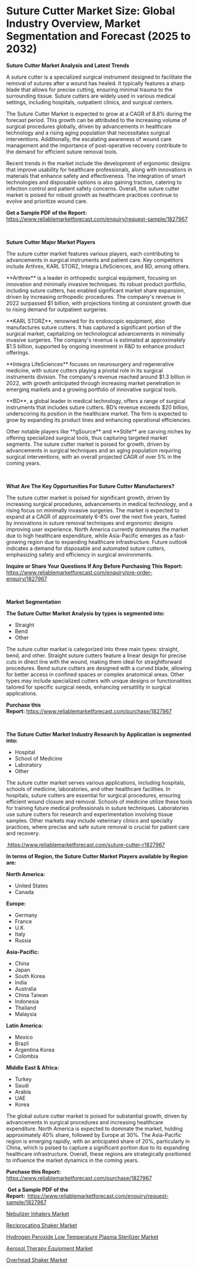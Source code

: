 <p><h1>Suture Cutter Market Size: Global Industry Overview, Market Segmentation and Forecast (2025 to 2032)</h1></p><p><strong>Suture Cutter Market Analysis and Latest Trends</strong></p>
<p><p>A suture cutter is a specialized surgical instrument designed to facilitate the removal of sutures after a wound has healed. It typically features a sharp blade that allows for precise cutting, ensuring minimal trauma to the surrounding tissue. Suture cutters are widely used in various medical settings, including hospitals, outpatient clinics, and surgical centers.</p><p>The Suture Cutter Market is expected to grow at a CAGR of 8.8% during the forecast period. This growth can be attributed to the increasing volume of surgical procedures globally, driven by advancements in healthcare technology and a rising aging population that necessitates surgical interventions. Additionally, the escalating awareness of wound care management and the importance of post-operative recovery contribute to the demand for efficient suture removal tools.</p><p>Recent trends in the market include the development of ergonomic designs that improve usability for healthcare professionals, along with innovations in materials that enhance safety and effectiveness. The integration of smart technologies and disposable options is also gaining traction, catering to infection control and patient safety concerns. Overall, the suture cutter market is poised for robust growth as healthcare practices continue to evolve and prioritize wound care.</p></p>
<p><strong>Get a Sample PDF of the Report:&nbsp;</strong> <a href="https://www.reliablemarketforecast.com/enquiry/request-sample/1827967?utm_campaign=1998&utm_medium=2&utm_source=Github&utm_content=ia&utm_term=03032025&utm_id=suture-cutter">https://www.reliablemarketforecast.com/enquiry/request-sample/1827967</a></p>
<p>&nbsp;</p>
<p><strong>Suture Cutter Major Market Players</strong></p>
<p><p>The suture cutter market features various players, each contributing to advancements in surgical instruments and patient care. Key competitors include Arthrex, KARL STORZ, Integra LifeSciences, and BD, among others.</p><p>**Arthrex** is a leader in orthopedic surgical equipment, focusing on innovation and minimally invasive techniques. Its robust product portfolio, including suture cutters, has enabled significant market share expansion, driven by increasing orthopedic procedures. The company's revenue in 2022 surpassed $1 billion, with projections hinting at consistent growth due to rising demand for outpatient surgeries.</p><p>**KARL STORZ**, renowned for its endoscopic equipment, also manufactures suture cutters. It has captured a significant portion of the surgical market, capitalizing on technological advancements in minimally invasive surgeries. The company's revenue is estimated at approximately $1.5 billion, supported by ongoing investment in R&D to enhance product offerings.</p><p>**Integra LifeSciences** focuses on neurosurgery and regenerative medicine, with suture cutters playing a pivotal role in its surgical instruments division. The company's revenue reached around $1.3 billion in 2022, with growth anticipated through increasing market penetration in emerging markets and a growing portfolio of innovative surgical tools.</p><p>**BD**, a global leader in medical technology, offers a range of surgical instruments that includes suture cutters. BD’s revenue exceeds $20 billion, underscoring its position in the healthcare market. The firm is expected to grow by expanding its product lines and enhancing operational efficiencies.</p><p>Other notable players like **gSource** and **Stille** are carving niches by offering specialized surgical tools, thus capturing targeted market segments. The suture cutter market is poised for growth, driven by advancements in surgical techniques and an aging population requiring surgical interventions, with an overall projected CAGR of over 5% in the coming years.</p></p>
<p>&nbsp;</p>
<p><strong>What Are The Key Opportunities For Suture Cutter Manufacturers?</strong></p>
<p><p>The suture cutter market is poised for significant growth, driven by increasing surgical procedures, advancements in medical technology, and a rising focus on minimally invasive surgeries. The market is expected to expand at a CAGR of approximately 6-8% over the next five years, fueled by innovations in suture removal techniques and ergonomic designs improving user experience. North America currently dominates the market due to high healthcare expenditure, while Asia-Pacific emerges as a fast-growing region due to expanding healthcare infrastructure. Future outlook indicates a demand for disposable and automated suture cutters, emphasizing safety and efficiency in surgical environments.</p></p>
<p><strong>Inquire or Share Your Questions If Any Before Purchasing This Report:</strong> <a href="https://www.reliablemarketforecast.com/enquiry/pre-order-enquiry/1827967?utm_campaign=1998&utm_medium=2&utm_source=Github&utm_content=ia&utm_term=03032025&utm_id=suture-cutter">https://www.reliablemarketforecast.com/enquiry/pre-order-enquiry/1827967</a></p>
<p>&nbsp;</p>
<p><strong>Market Segmentation</strong></p>
<p><strong>The Suture Cutter Market Analysis by types is segmented into:</strong></p>
<p><ul><li>Straight</li><li>Bend</li><li>Other</li></ul></p>
<p><p>The suture cutter market is categorized into three main types: straight, bend, and other. Straight suture cutters feature a linear design for precise cuts in direct line with the wound, making them ideal for straightforward procedures. Bend suture cutters are designed with a curved blade, allowing for better access in confined spaces or complex anatomical areas. Other types may include specialized cutters with unique designs or functionalities tailored for specific surgical needs, enhancing versatility in surgical applications.</p></p>
<p><strong>Purchase this Report:&nbsp;</strong><a href="https://www.reliablemarketforecast.com/purchase/1827967?utm_campaign=1998&utm_medium=2&utm_source=Github&utm_content=ia&utm_term=03032025&utm_id=suture-cutter">https://www.reliablemarketforecast.com/purchase/1827967</a></p>
<p>&nbsp;</p>
<p><strong>The Suture Cutter Market Industry Research by Application is segmented into:</strong></p>
<p><ul><li>Hospital</li><li>School of Medicine</li><li>Laboratory</li><li>Other</li></ul></p>
<p><p>The suture cutter market serves various applications, including hospitals, schools of medicine, laboratories, and other healthcare facilities. In hospitals, suture cutters are essential for surgical procedures, ensuring efficient wound closure and removal. Schools of medicine utilize these tools for training future medical professionals in suture techniques. Laboratories use suture cutters for research and experimentation involving tissue samples. Other markets may include veterinary clinics and specialty practices, where precise and safe suture removal is crucial for patient care and recovery.</p></p>
<p><a href="https://www.reliablemarketforecast.com/suture-cutter-r1827967?utm_campaign=1998&utm_medium=2&utm_source=Github&utm_content=ia&utm_term=03032025&utm_id=suture-cutter">&nbsp;https://www.reliablemarketforecast.com/suture-cutter-r1827967</a></p>
<p><strong>In terms of Region, the Suture Cutter Market Players available by Region are:</strong></p>
<p>
    <p> <strong> North America: </strong>
        <ul>
            <li>United States</li>
            <li>Canada</li>
        </ul>
        </p> 
    <p> <strong> Europe: </strong>
        <ul>
            <li>Germany</li>
            <li>France</li>
            <li>U.K.</li>
            <li>Italy</li>
            <li>Russia</li>
        </ul>
        </p> 
    <p> <strong> Asia-Pacific: </strong>
        <ul>
            <li>China</li>
            <li>Japan</li>
            <li>South Korea</li>
            <li>India</li>
            <li>Australia</li>
            <li>China Taiwan</li>
            <li>Indonesia</li>
            <li>Thailand</li>
            <li>Malaysia</li>
        </ul>
        </p> 
    <p> <strong> Latin America: </strong>
        <ul>
            <li>Mexico</li>
            <li>Brazil</li>
            <li>Argentina Korea</li>
            <li>Colombia</li>
        </ul>
        </p> 
    <p> <strong> Middle East & Africa: </strong>
        <ul>
            <li>Turkey</li>
            <li>Saudi</li>
            <li>Arabia</li>
            <li>UAE</li>
            <li>Korea</li>
        </ul>
    </p>
    </p>
<p><p>The global suture cutter market is poised for substantial growth, driven by advancements in surgical procedures and increasing healthcare expenditure. North America is expected to dominate the market, holding approximately 40% share, followed by Europe at 30%. The Asia-Pacific region is emerging rapidly, with an anticipated share of 20%, particularly in China, which is poised to capture a significant portion due to its expanding healthcare infrastructure. Overall, these regions are strategically positioned to influence the market dynamics in the coming years.</p></p>
<p><strong>Purchase this Report: </strong><a href="https://www.reliablemarketforecast.com/purchase/1827967?utm_campaign=1998&utm_medium=2&utm_source=Github&utm_content=ia&utm_term=03032025&utm_id=suture-cutter">https://www.reliablemarketforecast.com/purchase/1827967</a></p>
<p>&nbsp;<strong>Get a Sample PDF of the Report:&nbsp;&nbsp;</strong><a href="https://www.reliablemarketforecast.com/enquiry/request-sample/1827967?utm_campaign=1998&utm_medium=2&utm_source=Github&utm_content=ia&utm_term=03032025&utm_id=suture-cutter">https://www.reliablemarketforecast.com/enquiry/request-sample/1827967</a></p>
<p><strong></strong></p>
<p><p><a href="https://github.com/ElviraLeka1962/Market-Research-Report-List-1/blob/main/nebulizer-inhalers-market.md?utm_campaign=1998&utm_medium=2&utm_source=Github&utm_content=ia&utm_term=03032025&utm_id=suture-cutter">Nebulizer Inhalers Market</a></p><p><a href="https://github.com/kimberjam0i/Market-Research-Report-List-1/blob/main/reciprocating-shaker-market.md?utm_campaign=1998&utm_medium=2&utm_source=Github&utm_content=ia&utm_term=03032025&utm_id=suture-cutter">Reciprocating Shaker Market</a></p><p><a href="https://github.com/lourdesmai100/Market-Research-Report-List-1/blob/main/hydrogen-peroxide-low-temperature-plasma-sterilizer-market.md?utm_campaign=1998&utm_medium=2&utm_source=Github&utm_content=ia&utm_term=03032025&utm_id=suture-cutter">Hydrogen Peroxide Low Temperature Plasma Sterilizer Market</a></p><p><a href="https://github.com/darenph8er/Market-Research-Report-List-1/blob/main/aerosol-therapy-equipment-market.md?utm_campaign=1998&utm_medium=2&utm_source=Github&utm_content=ia&utm_term=03032025&utm_id=suture-cutter">Aerosol Therapy Equipment Market</a></p><p><a href="https://github.com/lashaunm5st/Market-Research-Report-List-1/blob/main/overhead-shaker-market.md?utm_campaign=1998&utm_medium=2&utm_source=Github&utm_content=ia&utm_term=03032025&utm_id=suture-cutter">Overhead Shaker Market</a></p></p>